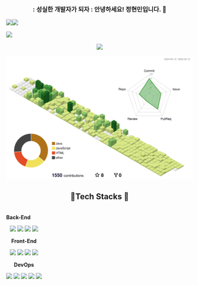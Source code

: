 ### <p align="center">: 성실한 개발자가 되자 : 안녕하세요! 정현민입니다. 👋</p>

<img src="https://github-readme-stats.vercel.app/api?username=JungHyeonmin&theme=dracula&show_icons=true" width="56%" />![](http://github-profile-summary-cards.vercel.app/api/cards/productive-time?username=JungHyeonmin&theme=dracula&utcOffset=8 )


![](http://github-profile-summary-cards.vercel.app/api/cards/profile-details?username=JungHyeonmin&theme=dracula)

<div align="center">
<a href="https://github.com/devxb/gitanimals">
  <img src="https://render.gitanimals.org/farms/{JungHyeonmin}"/>
</a>

  ![](./profile-3d-contrib/profile-green-animate.svg)
</div>
  
## <p align="center">🔨Tech Stacks 🔨</p>

<div style="display:flex; flex-direction:column; align-items:flex-start;">
  <!-- Back-End -->
  <p align="center"><strong>Back-End</strong></p>
  
  <div>
    <div align=center>
      <img src="https://img.shields.io/badge/java-007396?style=for-the-badge&logo=java&logoColor=white">
      <img src="https://img.shields.io/badge/springboot-6DB33F?style=for-the-badge&logo=springboot&logoColor=white">
      <img src="https://img.shields.io/badge/jpa-59666C?style=for-the-badge&logo=hibernate&logoColor=white">
      <img src="https://img.shields.io/badge/mysql-4479A1?style=for-the-badge&logo=mysql&logoColor=white"> 
    </p>
  </div>
<!-- Front-End -->
<p align="center"><strong>Front-End</strong></p>
  <div>
    <p align="center">
      <img src="https://img.shields.io/badge/html5-E34F26?style=for-the-badge&logo=html5&logoColor=white">
      <img src="https://img.shields.io/badge/css-1572B6?style=for-the-badge&logo=css3&logoColor=white">
      <img src="https://img.shields.io/badge/javascript-F7DF1E?style=for-the-badge&logo=javascript&logoColor=black">
      <img src="https://img.shields.io/badge/react-61DAFB?style=for-the-badge&logo=react&logoColor=black">
    </p>
  </div>

  <!-- DevOps -->
<p align="center"><strong>DevOps</strong></p>
  <div>
    <p align="center">
      <img src="https://img.shields.io/badge/amazonaw ec2-FF9900?style=for-the-badge&logo=amazonec2&logoColor=white">
      <img src="https://img.shields.io/badge/amazonaw rds-527FFF?style=for-the-badge&logo=amazonrds&logoColor=white">
      <img src="https://img.shields.io/badge/amazonaw s3-569A31?style=for-the-badge&logo=amazons3&logoColor=white">
      <img src="https://img.shields.io/badge/docker-2496ED?style=for-the-badge&logo=docker&logoColor=white">
      <img src="https://img.shields.io/badge/GitHub Action-2088FF?style=for-the-badge&logo=githubactions&logoColor=white">
    </p>
  </div>

</div>
